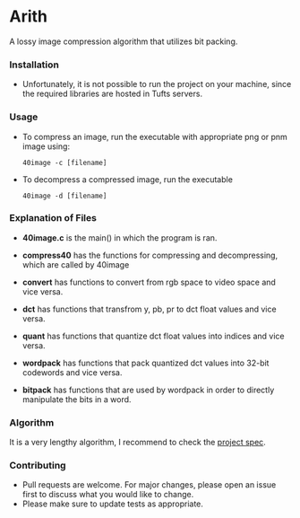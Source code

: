 

# Arith
A lossy image compression algorithm that utilizes bit packing.

### Installation
* Unfortunately, it is not possible to run the project on your machine, since the required libraries are hosted in Tufts servers.

### Usage
* To compress an image, run the executable with appropriate png or pnm image using:
  ```
  40image -c [filename]
  ```
* To decompress a compressed image, run the executable
  ```
  40image -d [filename]
  ```
### Explanation of Files
* __40image.c__   is the main() in which the program is ran.

* __compress40__  has the functions for compressing and decompressing, which are
            called by 40image

* __convert__     has functions to convert from rgb space to video space and vice
            versa.

* __dct__         has functions that transfrom y, pb, pr to dct float values and vice
versa.

* __quant__       has functions that quantize dct float values into indices and vice
            versa.

* __wordpack__    has functions that pack quantized dct values into 32-bit codewords
            and vice versa.

* __bitpack__     has functions that are used by wordpack in order to directly
            manipulate the bits in a word.
            
### Algorithm
It is a very lengthy algorithm, I recommend to check the [project spec](https://www.cs.tufts.edu/comp/40-2011f/homework/arith.html).

### Contributing
* Pull requests are welcome. For major changes, please open an issue first to discuss what you would like to change.
* Please make sure to update tests as appropriate.

